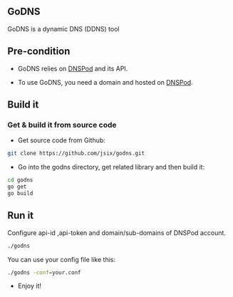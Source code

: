 ## GoDNS

GoDNS is a dynamic DNS (DDNS) tool
## Pre-condition

* GoDNS relies on [DNSPod](http://dnspod.cn) and its API. 

* To use GoDNS, you need a domain and hosted on [DNSPod](http://dnspod.cn).

## Build it

### Get & build it from source code

* Get source code from Github:

```bash
git clone https://github.com/jsix/godns.git
```
* Go into the godns directory, get related library and then build it:

```bash
cd godns
go get
go build
```

## Run it
 Configure api-id ,api-token and domain/sub-domains of DNSPod account.

```bash
./godns
```
You can use your config file like this:
```bash
./godns -conf=your.conf
```
* Enjoy it!
